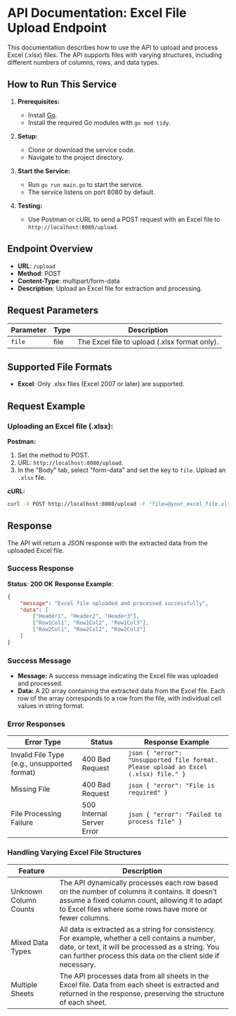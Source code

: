 # API Documentation: Excel File Upload Endpoint

This documentation describes how to use the API to upload and process Excel (.xlsx) files. The API supports files with varying structures, including different numbers of columns, rows, and data types.

## How to Run This Service

1. **Prerequisites:**
   - Install [Go](https://golang.org/dl/).
   - Install the required Go modules with `go mod tidy`.

2. **Setup:**
   - Clone or download the service code.
   - Navigate to the project directory.

3. **Start the Service:**
   - Run `go run main.go` to start the service.
   - The service listens on port 8080 by default.

4. **Testing:**
   - Use Postman or cURL to send a POST request with an Excel file to `http://localhost:8080/upload`.

## Endpoint Overview

- **URL**: `/upload`
- **Method**: POST
- **Content-Type**: multipart/form-data
- **Description**: Upload an Excel file for extraction and processing.

## Request Parameters

| Parameter | Type | Description                              |
|-----------|------|------------------------------------------|
| `file`    | file | The Excel file to upload (.xlsx format only). |

## Supported File Formats

- **Excel**: Only .xlsx files (Excel 2007 or later) are supported.

## Request Example

### Uploading an Excel file (.xlsx):

**Postman:**
1. Set the method to POST.
2. URL: `http://localhost:8080/upload`.
3. In the "Body" tab, select "form-data" and set the key to `file`. Upload an `.xlsx` file.

**cURL:**
```bash
curl -X POST http://localhost:8080/upload -F "file=@your_excel_file.xlsx"
```

## Response

The API will return a JSON response with the extracted data from the uploaded Excel file.

### Success Response

**Status**:  **200 OK**
**Response Example**:
```json
{
    "message": "Excel file uploaded and processed successfully",
    "data": [
        ["Header1", "Header2", "Header3"],
        ["Row1Col1", "Row1Col2", "Row1Col3"],
        ["Row2Col1", "Row2Col2", "Row2Col3"]
    ]
}
```

### Success Message
- **Message:** A success message indicating the Excel file was uploaded and processed.
- **Data:** A 2D array containing the extracted data from the Excel file. Each row of the array corresponds to a row from the file, with individual cell values in string format.

### Error Responses

| Error Type                      | Status                  | Response Example                                                    |
|---------------------------------|-------------------------|---------------------------------------------------------------------|
| Invalid File Type (e.g., unsupported format) | 400 Bad Request        | `json { "error": "Unsupported file format. Please upload an Excel (.xlsx) file." }` |
| Missing File                    | 400 Bad Request        | `json { "error": "File is required" }`                              |
| File Processing Failure         | 500 Internal Server Error | `json { "error": "Failed to process file" }`                |

### Handling Varying Excel File Structures

| Feature                  | Description                                                                                                               |
|--------------------------|---------------------------------------------------------------------------------------------------------------------------|
| Unknown Column Counts    | The API dynamically processes each row based on the number of columns it contains. It doesn’t assume a fixed column count, allowing it to adapt to Excel files where some rows have more or fewer columns. |
| Mixed Data Types         | All data is extracted as a string for consistency. For example, whether a cell contains a number, date, or text, it will be processed as a string. You can further process this data on the client side if necessary. |
| Multiple Sheets          | The API processes data from all sheets in the Excel file. Data from each sheet is extracted and returned in the response, preserving the structure of each sheet. |
